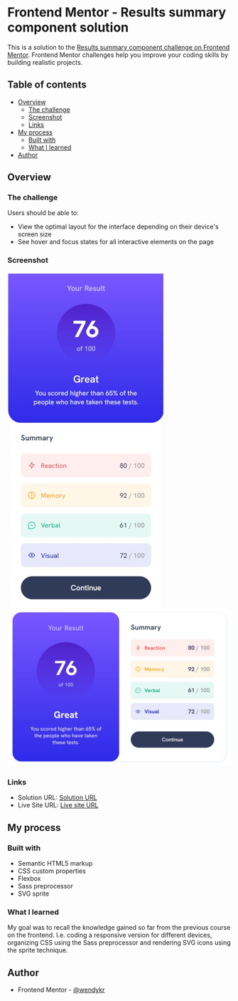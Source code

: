 # Frontend Mentor - Results summary component solution

This is a solution to the [Results summary component challenge on Frontend Mentor](https://www.frontendmentor.io/challenges/results-summary-component-CE_K6s0maV). Frontend Mentor challenges help you improve your coding skills by building realistic projects. 

## Table of contents

- [Overview](#overview)
  - [The challenge](#the-challenge)
  - [Screenshot](#screenshot)
  - [Links](#links)
- [My process](#my-process)
  - [Built with](#built-with)
  - [What I learned](#what-i-learned)
- [Author](#author)

## Overview

### The challenge

Users should be able to:

- View the optimal layout for the interface depending on their device's screen size
- See hover and focus states for all interactive elements on the page

### Screenshot

![mobile solution](./design/mobile-screenshot.jpg)
![desktop solution ](./design/desktop-screenshot.jpg)

### Links

- Solution URL: [Solution URL](https://github.com/wendykr/results-summary-component)
- Live Site URL: [Live site URL](https://wendykr.github.io/results-summary-component/)

## My process

### Built with

- Semantic HTML5 markup
- CSS custom properties
- Flexbox
- Sass preprocessor
- SVG sprite

### What I learned

My goal was to recall the knowledge gained so far from the previous course on the frontend. I.e. coding a responsive version for different devices, organizing CSS using the Sass preprocessor and rendering SVG icons using the sprite technique.

## Author

- Frontend Mentor - [@wendykr](https://www.frontendmentor.io/profile/wendykr)
